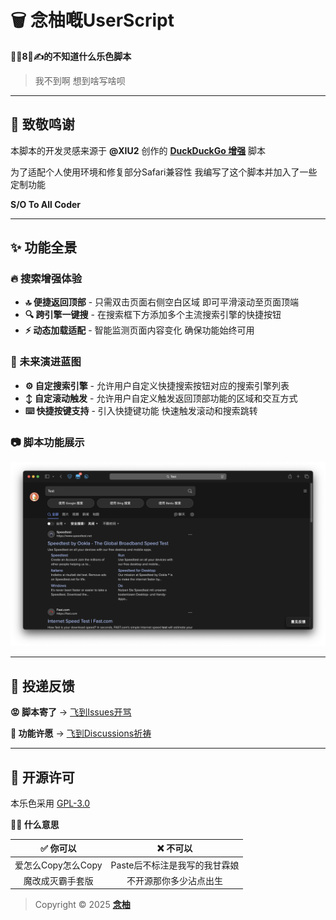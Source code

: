 # 🗑️ 念柚嘅UserScript

**🦐🐔8⃣️✍️的不知道什么乐色脚本**

> 我不到啊 想到啥写啥呗

---

## 🙏 致敬鸣谢

本脚本的开发灵感来源于 **@XIU2** 创作的 [**DuckDuckGo 增强**](https://greasyfork.org/scripts/436428) 脚本

为了适配个人使用环境和修复部分Safari兼容性 我编写了这个脚本并加入了一些定制功能

**S/O To All Coder**

---

## ✨  功能全景

### 🔥 搜索增强体验
- **🔝 便捷返回顶部** - 只需双击页面右侧空白区域 即可平滑滚动至页面顶端
- **🔍 跨引擎一键搜** - 在搜索框下方添加多个主流搜索引擎的快捷按钮
- **⚡️ 动态加载适配** - 智能监测页面内容变化 确保功能始终可用

### 🌌 未来演进蓝图
- **⚙️ 自定搜索引擎** - 允许用户自定义快捷搜索按钮对应的搜索引擎列表
- **↕️ 自定滚动触发** - 允许用户自定义触发返回顶部功能的区域和交互方式
- **⌨️ 快捷按键支持** - 引入快捷键功能 快速触发滚动和搜索跳转


### 📷 脚本功能展示
![DuckDuckGoOptimizationShowcase](https://raw.githubusercontent.com/MiPoNianYou/UserScripts/refs/heads/main/Showcases/DuckDuckGoOptimizationShowcase.png "DuckDuckGoOptimizationShowcase")

---

## 📮 投递反馈

**😡 脚本寄了** → [飞到Issues开骂](https://github.com/MiPoNianYou/UserScripts/issues)

**🌠 功能许愿** → [飞到Discussions祈祷](https://github.com/MiPoNianYou/UserScripts/discussions)

---

## 📜 开源许可

本乐色采用 [GPL-3.0](https://github.com/MiPoNianYou/UserScripts/blob/main/LICENSE)

**🙋🏻 什么意思**

| ✅ 你可以 | ❌ 不可以 |
| :-: | :-: |
| 爱怎么Copy怎么Copy | Paste后不标注是我写的我甘霖娘 |
| 魔改成灭霸手套版 | 不开源那你多少沾点出生 |

> Copyright © 2025 [**念柚**](https://github.com/MiPoNianYou)
